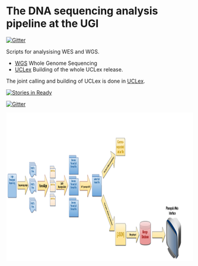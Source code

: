 # The DNA sequencing analysis pipeline at the UGI

[![Gitter](https://badges.gitter.im/Join%20Chat.svg)](https://gitter.im/vplagnol/pipelines?utm_source=badge&utm_medium=badge&utm_campaign=pr-badge&utm_content=badge)

Scripts for analysising WES and WGS.

* [WGS](WGS) Whole Genome Sequencing
* [UCLex](UCLex) Building of the whole UCLex release.


The joint calling and building of UCLex is done in [UCLex](UCLex).

[![Stories in Ready](https://badge.waffle.io/pontikos/pipelines.png?label=ready&title=Ready)](http://waffle.io/pontikos/pipelines)

[![Gitter](https://badges.gitter.im/Join%20Chat.svg)](https://gitter.im/vplagnol/pipelines?utm_source=badge&utm_medium=badge&utm_campaign=pr-badge)

<p align="center">
  <img src="https://github.com/BaronKoy/DNASeq_pipeline/blob/master/phenopolis_flowchart.png" width="1300" height="400">
</p>
